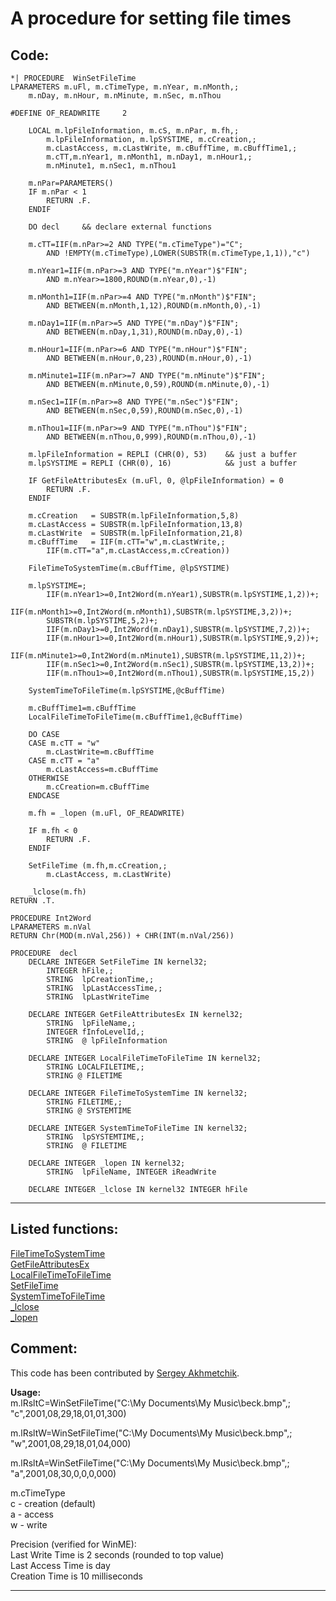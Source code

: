 
# A procedure for setting file times

## Code:
```foxpro  
*| PROCEDURE  WinSetFileTime
LPARAMETERS m.uFl, m.cTimeType, m.nYear, m.nMonth,;
	m.nDay, m.nHour, m.nMinute, m.nSec, m.nThou
	
#DEFINE OF_READWRITE     2

	LOCAL m.lpFileInformation, m.cS, m.nPar, m.fh,;
		m.lpFileInformation, m.lpSYSTIME, m.cCreation,;
		m.cLastAccess, m.cLastWrite, m.cBuffTime, m.cBuffTime1,;
		m.cTT,m.nYear1, m.nMonth1, m.nDay1, m.nHour1,;
		m.nMinute1, m.nSec1, m.nThou1

	m.nPar=PARAMETERS()
	IF m.nPar < 1
		RETURN .F.
	ENDIF

	DO decl		&& declare external functions

	m.cTT=IIF(m.nPar>=2 AND TYPE("m.cTimeType")="C";
		AND !EMPTY(m.cTimeType),LOWER(SUBSTR(m.cTimeType,1,1)),"c")

	m.nYear1=IIF(m.nPar>=3 AND TYPE("m.nYear")$"FIN";
		AND m.nYear>=1800,ROUND(m.nYear,0),-1)

	m.nMonth1=IIF(m.nPar>=4 AND TYPE("m.nMonth")$"FIN";
		AND BETWEEN(m.nMonth,1,12),ROUND(m.nMonth,0),-1)

	m.nDay1=IIF(m.nPar>=5 AND TYPE("m.nDay")$"FIN";
		AND BETWEEN(m.nDay,1,31),ROUND(m.nDay,0),-1)

	m.nHour1=IIF(m.nPar>=6 AND TYPE("m.nHour")$"FIN";
		AND BETWEEN(m.nHour,0,23),ROUND(m.nHour,0),-1)

	m.nMinute1=IIF(m.nPar>=7 AND TYPE("m.nMinute")$"FIN";
		AND BETWEEN(m.nMinute,0,59),ROUND(m.nMinute,0),-1)

	m.nSec1=IIF(m.nPar>=8 AND TYPE("m.nSec")$"FIN";
		AND BETWEEN(m.nSec,0,59),ROUND(m.nSec,0),-1)

	m.nThou1=IIF(m.nPar>=9 AND TYPE("m.nThou")$"FIN";
		AND BETWEEN(m.nThou,0,999),ROUND(m.nThou,0),-1)

	m.lpFileInformation = REPLI (CHR(0), 53)	&& just a buffer
	m.lpSYSTIME = REPLI (CHR(0), 16)			&& just a buffer

	IF GetFileAttributesEx (m.uFl, 0, @lpFileInformation) = 0
		RETURN .F.
	ENDIF

	m.cCreation   = SUBSTR(m.lpFileInformation,5,8)
	m.cLastAccess = SUBSTR(m.lpFileInformation,13,8)
	m.cLastWrite  = SUBSTR(m.lpFileInformation,21,8)
	m.cBuffTime   = IIF(m.cTT="w",m.cLastWrite,;
		IIF(m.cTT="a",m.cLastAccess,m.cCreation))

	FileTimeToSystemTime(m.cBuffTime, @lpSYSTIME)

	m.lpSYSTIME=;
		IIF(m.nYear1>=0,Int2Word(m.nYear1),SUBSTR(m.lpSYSTIME,1,2))+;
		IIF(m.nMonth1>=0,Int2Word(m.nMonth1),SUBSTR(m.lpSYSTIME,3,2))+;
		SUBSTR(m.lpSYSTIME,5,2)+;
		IIF(m.nDay1>=0,Int2Word(m.nDay1),SUBSTR(m.lpSYSTIME,7,2))+;
		IIF(m.nHour1>=0,Int2Word(m.nHour1),SUBSTR(m.lpSYSTIME,9,2))+;
		IIF(m.nMinute1>=0,Int2Word(m.nMinute1),SUBSTR(m.lpSYSTIME,11,2))+;
		IIF(m.nSec1>=0,Int2Word(m.nSec1),SUBSTR(m.lpSYSTIME,13,2))+;
		IIF(m.nThou1>=0,Int2Word(m.nThou1),SUBSTR(m.lpSYSTIME,15,2))

	SystemTimeToFileTime(m.lpSYSTIME,@cBuffTime)

	m.cBuffTime1=m.cBuffTime
	LocalFileTimeToFileTime(m.cBuffTime1,@cBuffTime)

	DO CASE
	CASE m.cTT = "w"
		m.cLastWrite=m.cBuffTime
	CASE m.cTT = "a"
		m.cLastAccess=m.cBuffTime
	OTHERWISE
		m.cCreation=m.cBuffTime
	ENDCASE

	m.fh = _lopen (m.uFl, OF_READWRITE)

	IF m.fh < 0
		RETURN .F.
	ENDIF

	SetFileTime (m.fh,m.cCreation,;
		m.cLastAccess, m.cLastWrite)

	_lclose(m.fh)
RETURN .T.

PROCEDURE Int2Word
LPARAMETERS m.nVal
RETURN Chr(MOD(m.nVal,256)) + CHR(INT(m.nVal/256))

PROCEDURE  decl
	DECLARE INTEGER SetFileTime IN kernel32;
		INTEGER hFile,;
		STRING  lpCreationTime,;
		STRING  lpLastAccessTime,;
		STRING  lpLastWriteTime

	DECLARE INTEGER GetFileAttributesEx IN kernel32;
		STRING  lpFileName,;
		INTEGER fInfoLevelId,;
		STRING  @ lpFileInformation

	DECLARE INTEGER LocalFileTimeToFileTime IN kernel32;
		STRING LOCALFILETIME,;
		STRING @ FILETIME

	DECLARE INTEGER FileTimeToSystemTime IN kernel32;
		STRING FILETIME,;
		STRING @ SYSTEMTIME

	DECLARE INTEGER SystemTimeToFileTime IN kernel32;
		STRING  lpSYSTEMTIME,;
		STRING  @ FILETIME

	DECLARE INTEGER _lopen IN kernel32;
		STRING  lpFileName, INTEGER iReadWrite

	DECLARE INTEGER _lclose IN kernel32 INTEGER hFile  
```  
***  


## Listed functions:
[FileTimeToSystemTime](../libraries/kernel32/FileTimeToSystemTime.md)  
[GetFileAttributesEx](../libraries/kernel32/GetFileAttributesEx.md)  
[LocalFileTimeToFileTime](../libraries/kernel32/LocalFileTimeToFileTime.md)  
[SetFileTime](../libraries/kernel32/SetFileTime.md)  
[SystemTimeToFileTime](../libraries/kernel32/SystemTimeToFileTime.md)  
[_lclose](../libraries/kernel32/_lclose.md)  
[_lopen](../libraries/kernel32/_lopen.md)  

## Comment:
This code has been contributed by <A href="mailto:asvlg@pbank.lg.ua">Sergey Akhmetchik</A>.  
  
**Usage:**  
   m.lRsltC=WinSetFileTime("C:\My Documents\My Music\beck.bmp",;  
   "c",2001,08,29,18,01,01,300)  
  
   m.lRsltW=WinSetFileTime("C:\My Documents\My Music\beck.bmp",;  
   "w",2001,08,29,18,01,04,000)  
  
   m.lRsltA=WinSetFileTime("C:\My Documents\My Music\beck.bmp",;  
   "a",2001,08,30,0,0,0,000)  
  
m.cTimeType  
c - creation (default)  
a - access  
w - write  
  
Precision (verified for WinME):  
Last Write Time is 2 seconds (rounded to top value)  
Last Access Time is day  
Creation Time is 10 milliseconds  
  
  
***  

